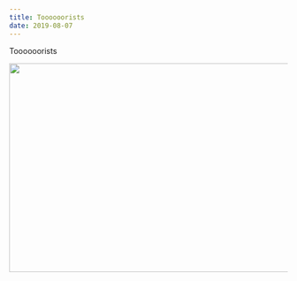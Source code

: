```yaml
---
title: Toooooorists
date: 2019-08-07
---
```


<p>Toooooorists</p>
<img src="https://JoshNicholas.micro.blog/uploads/2019/6c1b7435a8.jpg" width="600" height="378" alt="" />